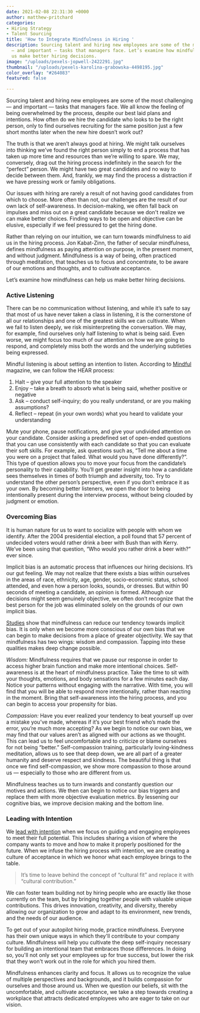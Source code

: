```yaml
---
date: 2021-02-08 22:31:30 +0000
author: matthew-pritchard
categories:
- Hiring Strategy
- Talent Sourcing
title: 'How to Integrate Mindfulness in Hiring '
description: Sourcing talent and hiring new employees are some of the most challenging
  — and important — tasks that managers face. Let’s examine how mindfulness can help
  us make better hiring decisions.
image: "/uploads/pexels-jopwell-2422291.jpg"
thumbnail: "/uploads/pexels-karolina-grabowska-4498195.jpg"
color_overlay: "#264083"
featured: false

---
```

Sourcing talent and hiring new employees are some of the most challenging — and important — tasks that managers face. We all know the feeling of being overwhelmed by the process, despite our best laid plans and intentions. How often do we hire the candidate who looks to be the right person, only to find ourselves recruiting for the same position just a few short months later when the new hire doesn’t work out?

The truth is that we aren’t always good at hiring. We might talk ourselves into thinking we’ve found the right person simply to end a process that has taken up more time and resources than we’re willing to spare. We may, conversely, drag out the hiring process indefinitely in the search for the “perfect” person. We might have two great candidates and no way to decide between them. And, frankly, we may find the process a distraction if we have pressing work or family obligations.

Our issues with hiring are rarely a result of not having good candidates from which to choose. More often than not, our challenges are the result of our own lack of self-awareness. In decision-making, we often fall back on impulses and miss out on a great candidate because we don't realize we can make better choices. Finding ways to be open and objective can be elusive, especially if we feel pressured to get the hiring done.

Rather than relying on our intuition, we can turn towards mindfulness to aid us in the hiring process. Jon Kabat-Zinn, the father of secular mindfulness, defines mindfulness as paying attention on purpose, in the present moment, and without judgment. Mindfulness is a way of being, often practiced through meditation, that teaches us to focus and concentrate, to be aware of our emotions and thoughts, and to cultivate acceptance.

Let’s examine how mindfulness can help us make better hiring decisions.

### **Active Listening**

There can be no communication without listening, and while it’s safe to say that most of us have never taken a class in listening, it is the cornerstone of all our relationships and one of the greatest skills we can cultivate. When we fail to listen deeply, we risk misinterpreting the conversation. We may, for example, find ourselves only half listening to what is being said. Even worse, we might focus too much of our attention on how we are going to respond, and completely miss both the words and the underlying subtleties being expressed.

Mindful listening is about setting an intention to listen. According to [Mindful](https://www.mindful.org/how-to-practice-mindful-listening/) magazine, we can follow the HEAR process:

1. Halt – give your full attention to the speaker
2. Enjoy – take a breath to absorb what is being said, whether positive or negative
3. Ask – conduct self-inquiry; do you really understand, or are you making assumptions?
4. Reflect – repeat (in your own words) what you heard to validate your understanding

Mute your phone, pause notifications, and give your undivided attention on your candidate. Consider asking a predefined set of open-ended questions that you can use consistently with each candidate so that you can evaluate their soft skills. For example, ask questions such as, “Tell me about a time you were on a project that failed. What would you have done differently?”. This type of question allows you to move your focus from the candidate’s personality to their capability. You’ll get greater insight into how a candidate sees themselves in times of both triumph and adversity, too. Try to understand the other person’s perspective, even if you don’t embrace it as your own. By becoming better listeners, we open the door to being intentionally present during the interview process, without being clouded by judgment or emotion.

### **Overcoming Bias**

It is human nature for us to want to socialize with people with whom we identify. After the 2004 presidential election, a poll found that 57 percent of undecided voters would rather drink a beer with Bush than with Kerry. We’ve been using that question, “Who would you rather drink a beer with?” ever since.

Implicit bias is an automatic process that influences our hiring decisions. It’s our gut feeling. We may not realize that there exists a bias within ourselves in the areas of race, ethnicity, age, gender, socio-economic status, school attended, and even how a person looks, sounds, or dresses. But within 90 seconds of meeting a candidate, an opinion is formed. Although our decisions might seem genuinely objective, we often don’t recognize that the best person for the job was eliminated solely on the grounds of our own implicit bias.

[Studies](https://medium.com/inclusion-insights/mindfulness-bias-literature-review-3e4a9993cb41) show that mindfulness can reduce our tendency towards implicit bias. It is only when we become more conscious of our own bias that we can begin to make decisions from a place of greater objectivity. We say that mindfulness has two wings: wisdom and compassion. Tapping into these qualities makes deep change possible.

_Wisdom:_ Mindfulness requires that we pause our response in order to access higher brain function and make more intentional choices. Self-awareness is at the heart of mindfulness practice. Take the time to sit with your thoughts, emotions, and body sensations for a few minutes each day. Notice your patterns without engaging with the narrative. With time, you will find that you will be able to respond more intentionally, rather than reacting in the moment. Bring that self-awareness into the hiring process, and you can begin to access your propensity for bias.

_Compassion:_ Have you ever realized your tendency to beat yourself up over a mistake you’ve made, whereas if it’s your best friend who’s made the error, you’re much more accepting? As we begin to notice our own bias, we may find that our values aren’t as aligned with our actions as we thought. This can lead us to feel uncomfortable and to criticize or blame ourselves for not being “better.” Self-compassion training, particularly loving-kindness meditation, allows us to see that deep down, we are all part of a greater humanity and deserve respect and kindness. The beautiful thing is that once we find self-compassion, we show more compassion to those around us — especially to those who are different from us.

Mindfulness teaches us to turn inwards and constantly question our motives and actions. We then can begin to notice our bias triggers and replace them with more objective evaluation metrics. By lessening our cognitive bias, we improve decision making and the bottom line.

### **Leading with Intention**

We [lead with intention](https://www.entrepreneur.com/article/328274) when we focus on guiding and engaging employees to meet their full potential. This includes sharing a vision of where the company wants to move and how to make it properly positioned for the future. When we infuse the hiring process with intention, we are creating a culture of acceptance in which we honor what each employee brings to the table.

> It’s time to leave behind the concept of “cultural fit” and replace it with “cultural contribution.” 

We can foster team building not by hiring people who are exactly like those currently on the team, but by bringing together people with valuable unique contributions. This drives innovation, creativity, and diversity, thereby allowing our organization to grow and adapt to its environment, new trends, and the needs of our audience.

To get out of your autopilot hiring mode, practice mindfulness. Everyone has their own unique ways in which they'll contribute to your company culture. Mindfulness will help you cultivate the deep self-inquiry necessary for building an intentional team that embraces those differences. In doing so, you'll not only set your employees up for true success, but lower the risk that they won't work out in the role for which you hired them.

Mindfulness enhances clarity and focus. It allows us to recognize the value of multiple perspectives and backgrounds, and it builds compassion for ourselves and those around us. When we question our beliefs, sit with the uncomfortable, and cultivate acceptance, we take a step towards creating a workplace that attracts dedicated employees who are eager to take on our vision.